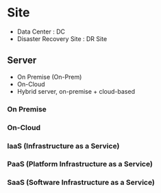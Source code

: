 # Site

- Data Center : DC
- Disaster Recovery Site : DR Site

## Server
- On Premise (On-Prem)
- On-Cloud
- Hybrid server, on-premise + cloud-based

### On Premise

### On-Cloud

### IaaS (Infrastructure as a Service)

### PaaS (Platform Infrastructure as a Service)

### SaaS (Software Infrastructure as a Service)